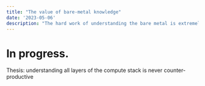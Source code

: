 ```yaml
---
title: "The value of bare-metal knowledge"
date: '2023-05-06'
description: "The hard work of understanding the bare metal is extremely rewarding"
---
```

# In progress.
Thesis: understanding all layers of the compute stack is never counter-productive